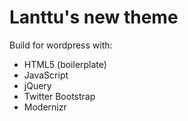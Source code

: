 # Lanttu's new theme

Build for wordpress with:

* HTML5 (boilerplate)
* JavaScript
* jQuery
* Twitter Bootstrap
* Modernizr